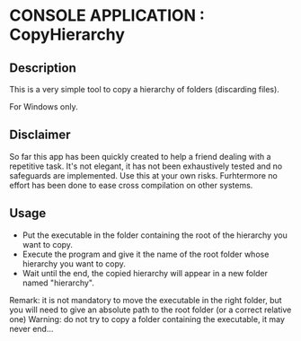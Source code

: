 # CONSOLE APPLICATION : CopyHierarchy
## Description
This is a very simple tool to copy a hierarchy of folders (discarding files).

For Windows only.

## Disclaimer
So far this app has been quickly created to help a friend dealing with a repetitive task. It's not elegant, it has not been exhaustively tested and no safeguards are implemented. Use this at your own risks.
Furhtermore no effort has been done to ease cross compilation on other systems.

## Usage
- Put the executable in the folder containing the root of the hierarchy you want to copy.
- Execute the program and give it the name of the root folder whose hierarchy you want to copy.
- Wait until the end, the copied hierarchy will appear in a new folder named "hierarchy".

Remark: it is not mandatory to move the executable in the right folder, but you will need to give an absolute path to the root folder (or a correct relative one)
    Warning: do not try to copy a folder containing the executable, it may never end...

